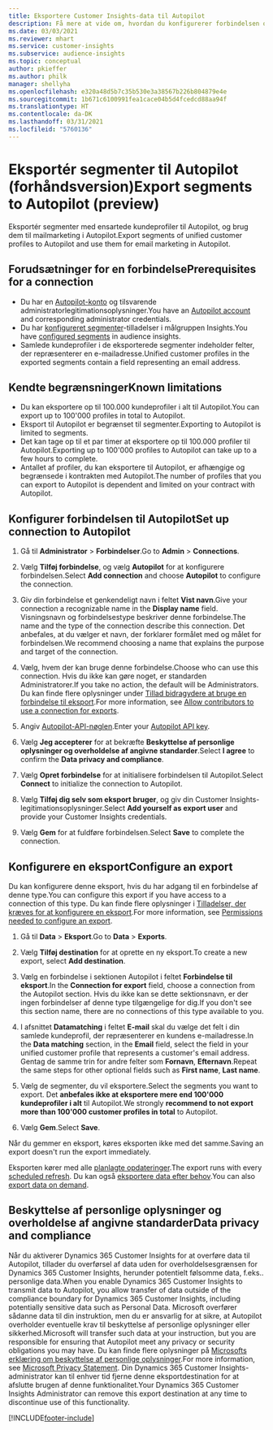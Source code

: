 ```yaml
---
title: Eksportere Customer Insights-data til Autopilot
description: Få mere at vide om, hvordan du konfigurerer forbindelsen og eksporterer til Autopilot.
ms.date: 03/03/2021
ms.reviewer: mhart
ms.service: customer-insights
ms.subservice: audience-insights
ms.topic: conceptual
author: pkieffer
ms.author: philk
manager: shellyha
ms.openlocfilehash: e320a48d5b7c35b530e3a38567b226b804879e4e
ms.sourcegitcommit: 1b671c6100991fea1cace04b5d4fcedcd88aa94f
ms.translationtype: HT
ms.contentlocale: da-DK
ms.lasthandoff: 03/31/2021
ms.locfileid: "5760136"
---
```

# <a name="export-segments-to-autopilot-preview"></a><span data-ttu-id="cbf83-103">Eksportér segmenter til Autopilot (forhåndsversion)</span><span class="sxs-lookup"><span data-stu-id="cbf83-103">Export segments to Autopilot (preview)</span></span>

<span data-ttu-id="cbf83-104">Eksportér segmenter med ensartede kundeprofiler til Autopilot, og brug dem til mailmarketing i Autopilot.</span><span class="sxs-lookup"><span data-stu-id="cbf83-104">Export segments of unified customer profiles to Autopilot and use them for email marketing in Autopilot.</span></span> 

## <a name="prerequisites-for-a-connection"></a><span data-ttu-id="cbf83-105">Forudsætninger for en forbindelse</span><span class="sxs-lookup"><span data-stu-id="cbf83-105">Prerequisites for a connection</span></span>

-   <span data-ttu-id="cbf83-106">Du har en [Autopilot-konto](https://www.autopilothq.com/) og tilsvarende administratorlegitimationsoplysninger.</span><span class="sxs-lookup"><span data-stu-id="cbf83-106">You have an [Autopilot account](https://www.autopilothq.com/) and corresponding administrator credentials.</span></span>
-   <span data-ttu-id="cbf83-107">Du har [konfigureret segmenter](segments.md)-tilladelser i målgruppen Insights.</span><span class="sxs-lookup"><span data-stu-id="cbf83-107">You have [configured segments](segments.md) in audience insights.</span></span>
-   <span data-ttu-id="cbf83-108">Samlede kundeprofiler i de eksporterede segmenter indeholder felter, der repræsenterer en e-mailadresse.</span><span class="sxs-lookup"><span data-stu-id="cbf83-108">Unified customer profiles in the exported segments contain a field representing an email address.</span></span>

## <a name="known-limitations"></a><span data-ttu-id="cbf83-109">Kendte begrænsninger</span><span class="sxs-lookup"><span data-stu-id="cbf83-109">Known limitations</span></span>

- <span data-ttu-id="cbf83-110">Du kan eksportere op til 100.000 kundeprofiler i alt til Autopilot.</span><span class="sxs-lookup"><span data-stu-id="cbf83-110">You can export up to 100'000 profiles in total to Autopilot.</span></span>
- <span data-ttu-id="cbf83-111">Eksport til Autopilot er begrænset til segmenter.</span><span class="sxs-lookup"><span data-stu-id="cbf83-111">Exporting to Autopilot is limited to segments.</span></span>
- <span data-ttu-id="cbf83-112">Det kan tage op til et par timer at eksportere op til 100.000 profiler til Autopilot.</span><span class="sxs-lookup"><span data-stu-id="cbf83-112">Exporting up to 100'000 profiles to Autopilot can take up to a few hours to complete.</span></span> 
- <span data-ttu-id="cbf83-113">Antallet af profiler, du kan eksportere til Autopilot, er afhængige og begrænsede i kontrakten med Autopilot.</span><span class="sxs-lookup"><span data-stu-id="cbf83-113">The number of profiles that you can export to Autopilot is dependent and limited on your contract with Autopilot.</span></span>

## <a name="set-up-connection-to-autopilot"></a><span data-ttu-id="cbf83-114">Konfigurer forbindelsen til Autopilot</span><span class="sxs-lookup"><span data-stu-id="cbf83-114">Set up connection to Autopilot</span></span>

1. <span data-ttu-id="cbf83-115">Gå til **Administrator** > **Forbindelser**.</span><span class="sxs-lookup"><span data-stu-id="cbf83-115">Go to **Admin** > **Connections**.</span></span>

1. <span data-ttu-id="cbf83-116">Vælg **Tilføj forbindelse**, og vælg **Autopilot** for at konfigurere forbindelsen.</span><span class="sxs-lookup"><span data-stu-id="cbf83-116">Select **Add connection** and choose **Autopilot** to configure the connection.</span></span>

1. <span data-ttu-id="cbf83-117">Giv din forbindelse et genkendeligt navn i feltet **Vist navn**.</span><span class="sxs-lookup"><span data-stu-id="cbf83-117">Give your connection a recognizable name in the **Display name** field.</span></span> <span data-ttu-id="cbf83-118">Visningsnavn og forbindelsestype beskriver denne forbindelse.</span><span class="sxs-lookup"><span data-stu-id="cbf83-118">The name and the type of the connection describe this connection.</span></span> <span data-ttu-id="cbf83-119">Det anbefales, at du vælger et navn, der forklarer formålet med og målet for forbindelsen.</span><span class="sxs-lookup"><span data-stu-id="cbf83-119">We recommend choosing a name that explains the purpose and target of the connection.</span></span>

1. <span data-ttu-id="cbf83-120">Vælg, hvem der kan bruge denne forbindelse.</span><span class="sxs-lookup"><span data-stu-id="cbf83-120">Choose who can use this connection.</span></span> <span data-ttu-id="cbf83-121">Hvis du ikke kan gøre noget, er standarden Administratorer.</span><span class="sxs-lookup"><span data-stu-id="cbf83-121">If you take no action, the default will be Administrators.</span></span> <span data-ttu-id="cbf83-122">Du kan finde flere oplysninger under [Tillad bidragydere at bruge en forbindelse til eksport](connections.md#allow-contributors-to-use-a-connection-for-exports).</span><span class="sxs-lookup"><span data-stu-id="cbf83-122">For more information, see [Allow contributors to use a connection for exports](connections.md#allow-contributors-to-use-a-connection-for-exports).</span></span>

3. <span data-ttu-id="cbf83-123">Angiv [Autopilot-API-nøglen](https://autopilot.docs.apiary.io/#).</span><span class="sxs-lookup"><span data-stu-id="cbf83-123">Enter your [Autopilot API key](https://autopilot.docs.apiary.io/#).</span></span>

1. <span data-ttu-id="cbf83-124">Vælg **Jeg accepterer** for at bekræfte **Beskyttelse af personlige oplysninger og overholdelse af angivne standarder**.</span><span class="sxs-lookup"><span data-stu-id="cbf83-124">Select **I agree** to confirm the **Data privacy and compliance**.</span></span>

1. <span data-ttu-id="cbf83-125">Vælg **Opret forbindelse** for at initialisere forbindelsen til Autopilot.</span><span class="sxs-lookup"><span data-stu-id="cbf83-125">Select **Connect** to initialize the connection to Autopilot.</span></span>

1. <span data-ttu-id="cbf83-126">Vælg **Tilføj dig selv som eksport bruger**, og giv din Customer Insights-legitimationsoplysninger.</span><span class="sxs-lookup"><span data-stu-id="cbf83-126">Select **Add yourself as export user** and provide your Customer Insights credentials.</span></span>

1. <span data-ttu-id="cbf83-127">Vælg **Gem** for at fuldføre forbindelsen.</span><span class="sxs-lookup"><span data-stu-id="cbf83-127">Select **Save** to complete the connection.</span></span>

## <a name="configure-an-export"></a><span data-ttu-id="cbf83-128">Konfigurere en eksport</span><span class="sxs-lookup"><span data-stu-id="cbf83-128">Configure an export</span></span>

<span data-ttu-id="cbf83-129">Du kan konfigurere denne eksport, hvis du har adgang til en forbindelse af denne type.</span><span class="sxs-lookup"><span data-stu-id="cbf83-129">You can configure this export if you have access to a connection of this type.</span></span> <span data-ttu-id="cbf83-130">Du kan finde flere oplysninger i [Tilladelser, der kræves for at konfigurere en eksport](export-destinations.md#set-up-a-new-export).</span><span class="sxs-lookup"><span data-stu-id="cbf83-130">For more information, see [Permissions needed to configure an export](export-destinations.md#set-up-a-new-export).</span></span>

1. <span data-ttu-id="cbf83-131">Gå til **Data** > **Eksport**.</span><span class="sxs-lookup"><span data-stu-id="cbf83-131">Go to **Data** > **Exports**.</span></span>

1. <span data-ttu-id="cbf83-132">Vælg **Tilføj destination** for at oprette en ny eksport.</span><span class="sxs-lookup"><span data-stu-id="cbf83-132">To create a new export, select **Add destination**.</span></span>

1. <span data-ttu-id="cbf83-133">Vælg en forbindelse i sektionen Autopilot i feltet **Forbindelse til eksport**.</span><span class="sxs-lookup"><span data-stu-id="cbf83-133">In the **Connection for export** field, choose a connection from the Autopilot section.</span></span> <span data-ttu-id="cbf83-134">Hvis du ikke kan se dette sektionsnavn, er der ingen forbindelser af denne type tilgængelige for dig.</span><span class="sxs-lookup"><span data-stu-id="cbf83-134">If you don't see this section name, there are no connections of this type available to you.</span></span>

3. <span data-ttu-id="cbf83-135">I afsnittet **Datamatching** i feltet **E-mail** skal du vælge det felt i din samlede kundeprofil, der repræsenterer en kundens e-mailadresse.</span><span class="sxs-lookup"><span data-stu-id="cbf83-135">In the **Data matching** section, in the **Email** field, select the field in your unified customer profile that represents a customer's email address.</span></span> <span data-ttu-id="cbf83-136">Gentag de samme trin for andre felter som **Fornavn**, **Efternavn**.</span><span class="sxs-lookup"><span data-stu-id="cbf83-136">Repeat the same steps for other optional fields such as **First name**, **Last name**.</span></span>

1. <span data-ttu-id="cbf83-137">Vælg de segmenter, du vil eksportere.</span><span class="sxs-lookup"><span data-stu-id="cbf83-137">Select the segments you want to export.</span></span> <span data-ttu-id="cbf83-138">Det **anbefales ikke at eksportere mere end 100'000 kundeprofiler i alt** til Autopilot.</span><span class="sxs-lookup"><span data-stu-id="cbf83-138">We strongly **recommend to not export more than 100'000 customer profiles in total** to Autopilot.</span></span> 

1. <span data-ttu-id="cbf83-139">Vælg **Gem**.</span><span class="sxs-lookup"><span data-stu-id="cbf83-139">Select **Save**.</span></span>

<span data-ttu-id="cbf83-140">Når du gemmer en eksport, køres eksporten ikke med det samme.</span><span class="sxs-lookup"><span data-stu-id="cbf83-140">Saving an export doesn't run the export immediately.</span></span>

<span data-ttu-id="cbf83-141">Eksporten kører med alle [planlagte opdateringer](system.md#schedule-tab).</span><span class="sxs-lookup"><span data-stu-id="cbf83-141">The export runs with every [scheduled refresh](system.md#schedule-tab).</span></span> <span data-ttu-id="cbf83-142">Du kan også [eksportere data efter behov](export-destinations.md#run-exports-on-demand).</span><span class="sxs-lookup"><span data-stu-id="cbf83-142">You can also [export data on demand](export-destinations.md#run-exports-on-demand).</span></span> 

## <a name="data-privacy-and-compliance"></a><span data-ttu-id="cbf83-143">Beskyttelse af personlige oplysninger og overholdelse af angivne standarder</span><span class="sxs-lookup"><span data-stu-id="cbf83-143">Data privacy and compliance</span></span>

<span data-ttu-id="cbf83-144">Når du aktiverer Dynamics 365 Customer Insights for at overføre data til Autopilot, tillader du overførsel af data uden for overholdelsesgrænsen for Dynamics 365 Customer Insights, herunder potentielt følsomme data, f.eks.. personlige data.</span><span class="sxs-lookup"><span data-stu-id="cbf83-144">When you enable Dynamics 365 Customer Insights to transmit data to Autopilot, you allow transfer of data outside of the compliance boundary for Dynamics 365 Customer Insights, including potentially sensitive data such as Personal Data.</span></span> <span data-ttu-id="cbf83-145">Microsoft overfører sådanne data til din instruktion, men du er ansvarlig for at sikre, at Autopilot overholder eventuelle krav til beskyttelse af personlige oplysninger eller sikkerhed.</span><span class="sxs-lookup"><span data-stu-id="cbf83-145">Microsoft will transfer such data at your instruction, but you are responsible for ensuring that Autopilot meet any privacy or security obligations you may have.</span></span> <span data-ttu-id="cbf83-146">Du kan finde flere oplysninger på [Microsofts erklæring om beskyttelse af personlige oplysninger](https://go.microsoft.com/fwlink/?linkid=396732).</span><span class="sxs-lookup"><span data-stu-id="cbf83-146">For more information, see [Microsoft Privacy Statement](https://go.microsoft.com/fwlink/?linkid=396732).</span></span>
<span data-ttu-id="cbf83-147">Din Dynamics 365 Customer Insights-administrator kan til enhver tid fjerne denne eksportdestination for at afslutte brugen af denne funktionalitet.</span><span class="sxs-lookup"><span data-stu-id="cbf83-147">Your Dynamics 365 Customer Insights Administrator can remove this export destination at any time to discontinue use of this functionality.</span></span>


[!INCLUDE[footer-include](../includes/footer-banner.md)]
